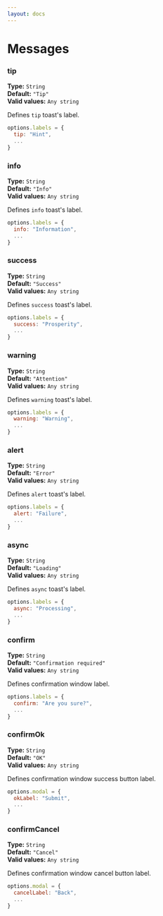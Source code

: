```yaml
---
layout: docs
---
```

# Messages

### tip

**Type:**  `String`  
**Default:** `"Tip"`  
**Valid values:** `Any string`

Defines `tip` toast's label.
```javascript
options.labels = {
  tip: "Hint",
  ...
}
```

### info

**Type:**  `String`  
**Default:** `"Info"`  
**Valid values:** `Any string`

Defines `info` toast's label.
```javascript
options.labels = {
  info: "Information",
  ...
}
```

### success

**Type:**  `String`  
**Default:** `"Success"`  
**Valid values:** `Any string`

Defines `success` toast's label.
```javascript
options.labels = {
  success: "Prosperity",
  ...
}
```

### warning

**Type:**  `String`  
**Default:** `"Attention"`  
**Valid values:** `Any string`

Defines `warning` toast's label.
```javascript
options.labels = {
  warning: "Warning",
  ...
}
```

### alert

**Type:**  `String`  
**Default:** `"Error"`  
**Valid values:** `Any string`

Defines `alert` toast's label.
```javascript
options.labels = {
  alert: "Failure",
  ...
}
```

### async

**Type:**  `String`  
**Default:** `"Loading"`  
**Valid values:** `Any string`

Defines `async` toast's label.
```javascript
options.labels = {
  async: "Processing",
  ...
}
```
### confirm

**Type:**  `String`  
**Default:** `"Confirmation required"`  
**Valid values:** `Any string`

Defines confirmation window label.
```javascript
options.labels = {
  confirm: "Are you sure?",
  ...
}
```

### confirmOk

**Type:**  `String`  
**Default:** `"OK"`  
**Valid values:** `Any string`

Defines confirmation window success button label.
```javascript
options.modal = {
  okLabel: "Submit",
  ...
}
```
### confirmCancel

**Type:**  `String`  
**Default:** `"Cancel"`  
**Valid values:** `Any string`

Defines confirmation window cancel button label.
```javascript
options.modal = {
  cancelLabel: "Back",
  ...
}
```

